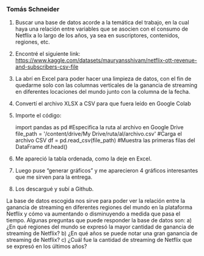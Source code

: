 ### Tomás Schneider

1.	Buscar una base de datos acorde a la temática del trabajo, en la cual haya una relación entre variables que se asocien con el consumo de Netflix a lo largo de los años, ya sea en suscriptores, contenidos, regiones, etc. 
2.	Encontré el siguiente link: https://www.kaggle.com/datasets/mauryansshivam/netflix-ott-revenue-and-subscribers-csv-file 
3.	La abrí en Excel para poder hacer una limpieza de datos, con el fin de quedarme solo con las columnas verticales de la ganancia de streaming en diferentes locaciones del mundo junto con la columna de la fecha. 
4.	Convertí el archivo XLSX a CSV para que fuera leído en Google Colab 
5.	Importe el código:

    import pandas as pd
    #Especifica la ruta al archivo en Google Drive
    file_path = '/content/drive/My Drive/ruta/al/archivo.csv'
    #Carga el archivo CSV
    df = pd.read_csv(file_path)
    #Muestra las primeras filas del DataFrame
    df.head()
    
6.	Me apareció la tabla ordenada, como la deje en Excel. 
7.	Luego puse “generar gráficos” y me aparecieron 4 gráficos interesantes que me sirven para la entrega. 
8.	Los descargué y subí a Github.  

La base de datos escogida nos sirve para poder ver la relación entre la ganancia de streaming en diferentes regiones del mundo en la plataforma Netflix y cómo va aumentando o disminuyendo a medida que pasa el tiempo. 
Algunas preguntas que puede responder la base de datos son: 
a)	¿En qué regiones del mundo se expresó la mayor cantidad de ganancia de streaming de Netflix? 
b)	¿En qué años se puede notar una gran ganancia de streaming de Netflix? 
c)	¿Cuál fue la cantidad de streaming de Netflix que se expresó en los últimos años?
